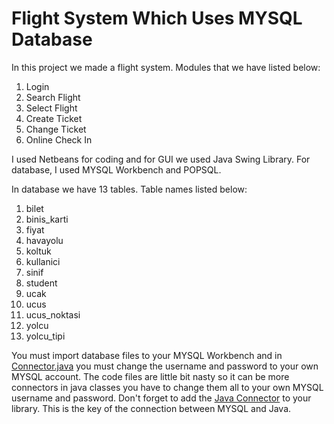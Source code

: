 # Flight System Which Uses MYSQL Database

In this project we made a flight system. Modules that we have listed below:

1. Login
2. Search Flight
3. Select Flight
4. Create Ticket 
5. Change Ticket
6. Online Check In

I used Netbeans for coding and for GUI we used Java Swing Library. For database, I used MYSQL Workbench and POPSQL. 

In database we have 13 tables. Table names listed below:

1. bilet
2. binis_karti
3. fiyat
4. havayolu
5. koltuk
6. kullanici
7. sinif
8. student
9. ucak
10. ucus
11. ucus_noktasi
12. yolcu
13. yolcu_tipi

You must import database files to your MYSQL Workbench and in [Connector.java](https://github.com/fzehracetin/flight-system-which-uses-mysql-database/blob/master/Connector.java) you must change the username and password to your own MYSQL account. The code files are little bit nasty so it can be more connectors in java classes you have to change them all to your own MYSQL username and password. Don't forget to add the [Java Connector](https://github.com/fzehracetin/flight-system-which-uses-mysql-database/blob/master/mysql-connector-java-8.0.15.jar) to your library. This is the key of the connection between MYSQL and Java. 
